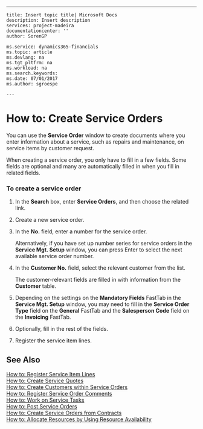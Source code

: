 ---
    title: Insert topic title| Microsoft Docs
    description: Insert description
    services: project-madeira
    documentationcenter: ''
    author: SorenGP

    ms.service: dynamics365-financials
    ms.topic: article
    ms.devlang: na
    ms.tgt_pltfrm: na
    ms.workload: na
    ms.search.keywords:
    ms.date: 07/01/2017
    ms.author: sgroespe

    ---
# How to: Create Service Orders
You can use the **Service Order** window to create documents where you enter information about a service, such as repairs and maintenance, on service items by customer request.  
  
 When creating a service order, you only have to fill in a few fields. Some fields are optional and many are automatically filled in when you fill in related fields.  
  
### To create a service order  
  
1.  In the **Search** box, enter **Service Orders**, and then choose the related link.  
  
2.  Create a new service order.  
  
3.  In the **No.** field, enter a number for the service order.  
  
     Alternatively, if you have set up number series for service orders in the **Service Mgt. Setup** window, you can press Enter to select the next available service order number.  
  
4.  In the **Customer No.** field, select the relevant customer from the list.  
  
     The customer-relevant fields are filled in with information from the **Customer** table.  
  
5.  Depending on the settings on the **Mandatory Fields** FastTab in the **Service Mgt. Setup** window, you may need to fill in the **Service Order Type** field on the **General** FastTab and the **Salesperson Code** field on the **Invoicing** FastTab.  
  
6.  Optionally, fill in the rest of the fields.  
  
7.  Register the service item lines.  
  
## See Also  
 [How to: Register Service Item Lines](../Service/how-to-register-service-item-lines.md)   
 [How to: Create Service Quotes](../Service/how-to-create-service-quotes.md)   
 [How to: Create Customers within Service Orders](../Sales/how-to-create-customers-within-service-orders.md)   
 [How to: Register Service Order Comments](../Service/how-to-register-service-order-comments.md)   
 [How to: Work on Service Tasks](../Service/how-to-work-on-service-tasks.md)   
 [How to: Post Service Orders](../Service/how-to-post-service-orders.md)   
 [How to: Create Service Orders from Contracts](../Service/how-to-create-service-orders-from-contracts.md)   
 [How to: Allocate Resources by Using Resource Availability](../Service/how-to-allocate-resources-by-using-resource-availability.md)